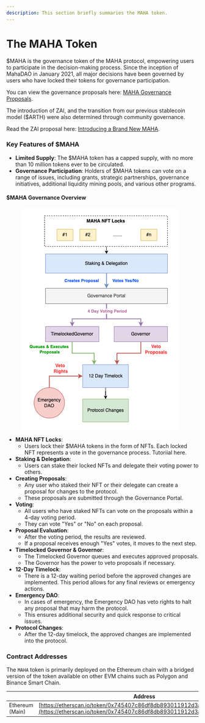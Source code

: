 ```yaml
---
description: This section briefly summaries the MAHA token.
---
```


# The MAHA Token

$MAHA is the governance token of the MAHA protocol, empowering users to participate in the decision-making process. Since the inception of MahaDAO in January 2021, all major decisions have been governed by users who have locked their tokens for governance participation.

You can view the governance proposals here: [MAHA Governance Proposals](https://discuss.mahadao.com/c/governance/10).

The introduction of ZAI, and the transition from our previous stablecoin model ($ARTH) were also determined through community governance.

Read the ZAI proposal here: [Introducing a Brand New MAHA](https://discuss.mahadao.com/t/introducing-a-brand-new-maha/744).

### Key Features of $MAHA

* **Limited Supply**: The $MAHA token has a capped supply, with no more than 10 million tokens ever to be circulated.
* **Governance Participation**: Holders of $MAHA tokens can vote on a range of issues, including grants, strategic partnerships, governance initiatives, additional liquidity mining pools, and various other programs.

#### $MAHA Governance Overview

<figure><img src="../.gitbook/assets/Governance Overview.png" alt=""><figcaption></figcaption></figure>

* **MAHA NFT Locks**:
  * Users lock their $MAHA tokens in the form of NFTs. Each locked NFT represents a vote in the governance process. Tutoriial here.
* **Staking & Delegation**:
  * Users can stake their locked NFTs and delegate their voting power to others.
* **Creating Proposals**:
  * Any user who staked their NFT or their delegate can create a proposal for changes to the protocol.
  * These proposals are submitted through the Governance Portal.
* **Voting**:
  * All users who have staked NFTs can vote on the proposals within a 4-day voting period.
  * They can vote "Yes" or "No" on each proposal.
* **Proposal Evaluation**:
  * After the voting period, the results are reviewed.
  * If a proposal receives enough "Yes" votes, it moves to the next step.
* **Timelocked Governor & Governor**:
  * The Timelocked Governor queues and executes approved proposals.
  * The Governor has the power to veto proposals if necessary.
* **12-Day Timelock**:
  * There is a 12-day waiting period before the approved changes are implemented. This period allows for any final reviews or emergency actions.
* **Emergency DAO**:
  * In cases of emergency, the Emergency DAO has veto rights to halt any proposal that may harm the protocol.
  * This ensures additional security and quick response to critical issues.
* **Protocol Changes**:
  * After the 12-day timelock, the approved changes are implemented into the protocol.

### **Contract Addresses**

The `MAHA` token is primarily deployed on the Ethereum chain with a bridged version of the token available on other EVM chains such as Polygon and Binance Smart Chain.

|                 | Address                                                                                                                                        |
| --------------- | ---------------------------------------------------------------------------------------------------------------------------------------------- |
| Ethereum (Main) | [https://etherscan.io/token/0x745407c86df8db893011912d3ab28e68b62e49b0](https://etherscan.io/token/0x745407c86df8db893011912d3ab28e68b62e49b0) |

